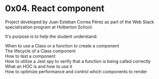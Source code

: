 # 0x04. React component

Project developed by Juan Esteban Correa Pérez as part of the Web Stack specialization program at Holberton School.

It's purpose is to help the student understand:

When to use a Class or a function to create a component<br>
The lifecycle of a Class component<br>
How to test a component<br>
How to utilize a Jest spy to verify that a function is being called correctly<br>
What an HOC is and how to use it<br>
How to optimize performance and control which components to render<br>
